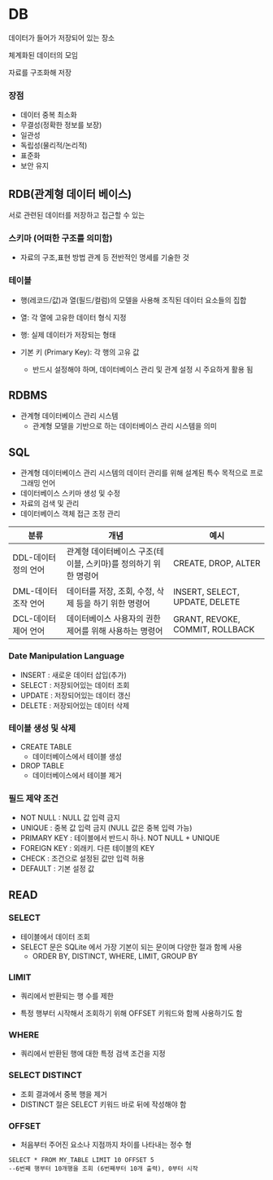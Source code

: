 # DB

데이터가 들어가 저장되어 있는 장소

체계화된 데이터의 모임

자료를 구조화해 저장

### 장점

- 데이터 중복 최소화
- 무결성(정확한 정보를 보장)
- 일관성
- 독립성(물리적/논리적)
- 표준화
- 보안 유지



## RDB(관계형 데이터 베이스)

서로 관련된 데이터를 저장하고 접근할 수 있는



### 스키마 (어떠한 구조를 의미함)

-  자료의 구조,표현 방법 관계 등 전반적인 명세를 기술한 것

### 테이블

- 행(레코드/값)과 열(필드/컬럼)의 모델을 사용해 조직된 데이터 요소들의 집합

- 열: 각 열에 고유한 데이터 형식 지정
- 행: 실제 데이터가 저장되는 형태

- 기본 키 (Primary Key): 각 행의 고유 값
  - 반드시 설정해야 하며, 데이터베이스 관리 및 관계 설정 시 주요하게 활용 됨

## RDBMS

- 관계형 데이터베이스 관리 시스템
  - 관계형 모델을 기반으로 하는 데이터베이스 관리 시스템을 의미

## SQL

- 관계형 데이터베이스 관리 시스템의 데이터 관리를 위해 설계된 특수 목적으로 프로그래밍 언어
- 데이터베이스 스키마 생성 및 수정
- 자료의 검색 및 관리
- 데이터베이스 객체 접근 조정 관리

| 분류                 | 개념                                                         | 예시                             |
| -------------------- | ------------------------------------------------------------ | -------------------------------- |
| DDL-데이터 정의 언어 | 관계형 데이터베이스 구조(테이블, 스키마)를 정의하기 위한 명령어 | CREATE, DROP, ALTER              |
| DML-데이터 조작 언어 | 데이터를 저장, 조회, 수정, 삭제 등을 하기 위한 명령어        | INSERT, SELECT, UPDATE, DELETE   |
| DCL-데이터 제어 언어 | 데이터베이스 사용자의 권한 제어를 위해 사용하는 명령어       | GRANT, REVOKE,  COMMIT, ROLLBACK |



### Date Manipulation Language

- INSERT : 새로운 데이터 삽입(추가)
- SELECT : 저장되어있는 데이터 조회
- UPDATE : 저장되어있는 데이터 갱신
- DELETE : 저장되어있는 데이터 삭제



### 테이블 생성 및 삭제

- CREATE TABLE 
  - 데이터베이스에서 테이블 생성
- DROP TABLE
  - 데이터베이스에서 테이블 제거



### 필드 제약 조건

- NOT NULL : NULL 값 입력 금지
- UNIQUE : 중복 값 입력 금지 (NULL 값은 중복 입력 가능)
- PRIMARY KEY : 테이블에서 반드시 하나. NOT NULL + UNIQUE
- FOREIGN KEY : 외래키. 다른 테이블의 KEY
- CHECK : 조건으로 설정된 값만 입력 허용
- DEFAULT : 기본 설정 값



## READ

### SELECT

- 테이블에서 데이터 조회
- SELECT 문은 SQLite 에서 가장 기본이 되는 문이며 다양한 절과 함께 사용
  - ORDER BY, DISTINCT, WHERE, LIMIT, GROUP BY



### LIMIT

- 쿼리에서 반환되는 행 수를 제한 

- 특정 행부터 시작해서 조회하기 위해 OFFSET 키워드와 함께 사용하기도 함



### WHERE

- 쿼리에서 반환된 행에 대한 특정 검색 조건을 지정



### SELECT DISTINCT

- 조회 결과에서 중복 행을 제거
- DISTINCT 절은 SELECT 키워드 바로 뒤에 작성해야 함



### OFFSET

- 처음부터 주어진 요소나 지점까지 차이를 나타내는 정수 형

```sqlite
SELECT * FROM MY_TABLE LIMIT 10 OFFSET 5
--6번째 행부터 10개행을 조회 (6번째부터 10개 출력), 0부터 시작

```

